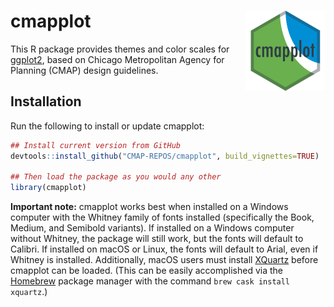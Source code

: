 
# cmapplot <img src="man/figures/logo.png" align="right" alt="" width="128" />

This R package provides themes and color scales for
[ggplot2](https://github.com/tidyverse/ggplot2), based on Chicago
Metropolitan Agency for Planning (CMAP) design guidelines.

## Installation

Run the following to install or update cmapplot:

``` r
## Install current version from GitHub
devtools::install_github("CMAP-REPOS/cmapplot", build_vignettes=TRUE)

## Then load the package as you would any other
library(cmapplot)
```

**Important note:** cmapplot works best when installed on a Windows
computer with the Whitney family of fonts installed (specifically the
Book, Medium, and Semibold variants). If installed on a Windows computer
without Whitney, the package will still work, but the fonts will default
to Calibri. If installed on macOS or Linux, the fonts will default to
Arial, even if Whitney is installed. Additionally, macOS users must
install [XQuartz](https://www.xquartz.org) before cmapplot can be
loaded. (This can be easily accomplished via the
[Homebrew](https://brew.sh) package manager with the command `brew cask
install xquartz`.)
